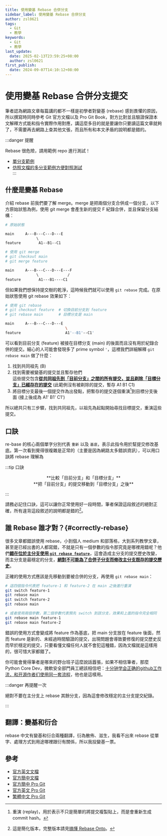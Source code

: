 ```yaml
---
title: 使用變基 Rebase 合併分支
sidebar_label: 使用變基 Rebase 合併分支
author: zsl0621
tags:
  - Git
  - 教學
keywords:
  - Git
  - 教學
last_update:
  date: 2025-02-13T23:59:25+08:00
  author: zsl0621
first_publish:
  date: 2024-09-07T14:10:12+08:00
---
```


# 使用變基 Rebase 合併分支提交

筆者認為網路文章每篇講的都不一樣是初學者對變基 (rebase) 感到畏懼的原因，所以撰寫時同時參考 Git 官方文檔以及 Pro Git Book，對方比對並且驗證保證本文解釋方式能和指令實際作用對應，講這麼多目的就是要讓你只要讀這篇文章就夠了，不需要再去網路上查其他文張，而且所有和本文矛盾的說明都是錯的。

:::danger 提醒

Rebase 很危險，請用範例 repo 進行測試！

- [單分支範例](https://github.com/PIC16B/git-practice)  
- [仿照文檔的多分支範例方便對照測試](https://github.com/ZhenShuo2021/rebase-onto-playground)  
:::

## 什麼是變基 Rebase

介紹 rebase 前我們要了解 merge。merge 是把兩個分支合併成一個分支，以下方原始狀態為例，使用 git merge 會產生新的提交 F 紀錄合併，並且保留分支結構：

```sh
# 原始狀態

main     A---B---C---D---E
              \         
feature        A1--B1--C1 
```

```sh
# 使用 git merge
# git checkout main
# git merge feature

main     A---B---C---D---E---F
              \             /
feature        A1---B1----C1 
```

但如果我們想保持提交樹的乾淨，這時候我們就可以使用 `git rebase` 完成。在原始狀態使用 git rebase 效果如下：

```sh
# 使用 git rebase
# git checkout feature  # 切換目前分支到 feature
# git rebase main       # 目標分支是 main

main     A---B---C---D---E
                           \
feature                    A1'--B1'--C1'
```

可以看到目前分支 (feature) 被接在目標分支 (main) 的後面而且沒有用於紀錄合併的提交。細心的人可能會發現多了 prime symbol `'`，這裡我們詳細解釋 `git rebase main` 做了什麼：

1. 找到共同祖先 (B)
2. 找到需要被變基的提交並且暫存他們  
  這些提交包含<u>**從共同祖先到「目前分支」之間的所有提交，並且剃除「目標分支」已經存在的提交**</u> (此範例沒有被剃除的提交，暫存 A1 B1 C1)
3. 將目標分支最後一個提交作為出發點，把暫存的提交逐個重演[^1]到目標分支後面 (接上後成為 A1' B1' C1')

[^1]: 重演 (replay)，用於表示不只是簡單的將提交複製貼上，而是會重新生成 commit hash。

所以總共只有三步驟，找到共同祖先，以祖先為起點開始尋找目標提交，重演這些提交。

## 口訣

re-base 的核心兩個單字分別代表 `重新` 以及 `基底`，表示此指令用於幫提交修改基底。第一次看到覺得很複雜是正常的（主要是因為網路太多錯誤資訊），可以用口訣將 rebase 理解為

:::tip 口訣

<center>**比較「目前分支」和「目標分支」**</center>
<center>**把「目前分支」的提交移動到「目標分支」之後**</center>

:::

請務必記住口訣，這可以讓你正常使用好一段時間，筆者保證這段敘述的絕對正確，所有違背這段敘述的說明都是錯的[^simplify]。

[^simplify]: 這是簡化版本，完整版本請見[搞懂 Rebase Onto](../advance/rebase-onto)。

## 誰 Rebase 誰才對？{#correctly-rebase}

很多文章都錯誤使用 rebase，小到個人 medium 和部落格，大到系列教學文章，甚至是已經出書的人都寫錯，不就是只有一個參數的指令那究竟是哪裡用錯呢？他們<u>**錯在位於主分支使用 `git rebase feature`**</u>，這會造成主分支的提交歷史改變，而主分支是最穩定的分支，<u>**絕對不可能為了合併子分支而修改主分支既存的提交歷史**</u>。

正確的使用方式應該是先移動到要被合併的分支，再使用 `git rebase main`：

```sh
# 這四個指令代表把 feature-1 和 feature-2 在 main 之後進行重演
git switch feature-1
git rebase main
git switch feature-2
git rebase main

# 或者使用兩個參數，第二個參數代表預先 switch 到該分支，效果和上面的指令完全相同
git rebase main feature-1
git rebase main feature-2
```

錯誤的使用方式會變成將 feature 作為基底，把 main 分支放在 feature 後面，然而 feature 是新的、未經過時間驗證的提交，出現問題會導致要修復的提交歷史反而早於穩定的提交，只要看懂文檔任何人就不會犯這種錯，因為文檔就是這樣用的，很可惜大家都錯了。

你可能會覺得筆者是哪來的野台班子這麼說話囂張，如果不相信筆者，那麼 Python Core Dev，微軟安全部門員工總該相信吧：[十分钟学会正确的github工作流，和开源作者们使用同一套流程](https://www.youtube.com/watch?v=uj8hjLyEBmU&t=439s&pp=ygUM56K86L6y6auY5aSp)，他也是這樣用。

:::danger 再提醒一次

絕對不要在主分支上 rebase 其餘分支，因為這會修改穩定的主分支提交紀錄。

:::

## 翻譯：變基和衍合

rebase 中文有變基和衍合兩種翻譯，衍為散佈、滋生，我看不出來 rebase 從單字、處理方式到用途哪裡跟衍有關係，所以我投變基一票。

## 參考

- [官方英文文檔](https://git-scm.com/docs/git-rebase)
- [官方簡中文檔](https://git-scm.com/docs/git-rebase/zh_HANS-CN)
- [官方簡中 Pro Git](https://git-scm.com/book/zh/v2/Git-%e5%88%86%e6%94%af-%e5%8f%98%e5%9f%ba)
- [官方英文 Pro Git](https://git-scm.com/book/en/v2/Git-Branching-Rebasing)
- [繁體中文 Pro Git](https://iissnan.com/progit/html/zh-tw/ch3_6.html)
